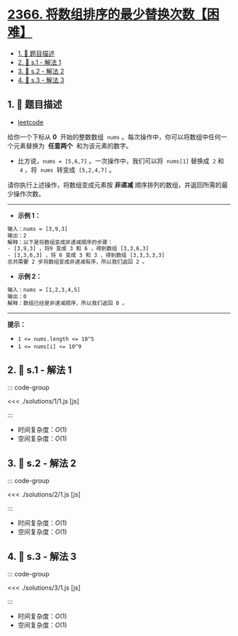 # [2366. 将数组排序的最少替换次数【困难】](https://github.com/tnotesjs/TNotes.leetcode/tree/main/notes/2366.%20%E5%B0%86%E6%95%B0%E7%BB%84%E6%8E%92%E5%BA%8F%E7%9A%84%E6%9C%80%E5%B0%91%E6%9B%BF%E6%8D%A2%E6%AC%A1%E6%95%B0%E3%80%90%E5%9B%B0%E9%9A%BE%E3%80%91)

<!-- region:toc -->

- [1. 📝 题目描述](#1--题目描述)
- [2. 🎯 s.1 - 解法 1](#2--s1---解法-1)
- [3. 🎯 s.2 - 解法 2](#3--s2---解法-2)
- [4. 🎯 s.3 - 解法 3](#4--s3---解法-3)

<!-- endregion:toc -->

## 1. 📝 题目描述

- [leetcode](https://leetcode.cn/problems/minimum-replacements-to-sort-the-array/)

给你一个下标从 **0**  开始的整数数组  `nums` 。每次操作中，你可以将数组中任何一个元素替换为  **任意两个**  和为该元素的数字。

- 比方说，`nums = [5,6,7]` 。一次操作中，我们可以将  `nums[1]` 替换成  `2` 和  `4` ，将  `nums`  转变成  `[5,2,4,7]` 。

请你执行上述操作，将数组变成元素按 **非递减** 顺序排列的数组，并返回所需的最少操作次数。

---

- **示例 1：**

```txt
输入：nums = [3,9,3]
输出：2
解释：以下是将数组变成非递减顺序的步骤：
- [3,9,3] ，将9 变成 3 和 6 ，得到数组 [3,3,6,3]
- [3,3,6,3] ，将 6 变成 3 和 3 ，得到数组 [3,3,3,3,3]
总共需要 2 步将数组变成非递减有序，所以我们返回 2 。
```

- **示例 2：**

```txt
输入：nums = [1,2,3,4,5]
输出：0
解释：数组已经是非递减顺序，所以我们返回 0 。
```

---

**提示：**

- `1 <= nums.length <= 10^5`
- `1 <= nums[i] <= 10^9`

## 2. 🎯 s.1 - 解法 1

::: code-group

<<< ./solutions/1/1.js [js]

:::

- 时间复杂度：$O(1)$
- 空间复杂度：$O(1)$

## 3. 🎯 s.2 - 解法 2

::: code-group

<<< ./solutions/2/1.js [js]

:::

- 时间复杂度：$O(1)$
- 空间复杂度：$O(1)$

## 4. 🎯 s.3 - 解法 3

::: code-group

<<< ./solutions/3/1.js [js]

:::

- 时间复杂度：$O(1)$
- 空间复杂度：$O(1)$
